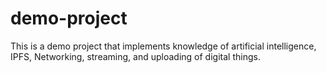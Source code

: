 # demo-project
This is a demo project that implements knowledge of artificial intelligence, IPFS, Networking, streaming, and uploading of digital things.
